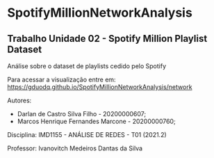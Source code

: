 # SpotifyMillionNetworkAnalysis

## Trabalho Unidade 02 - Spotify Million Playlist Dataset

Análise sobre o dataset de playlists cedido pelo Spotify

Para acessar a visualização entre em: https://gduodq.github.io/SpotifyMillionNetworkAnalysis/network

Autores:

* Darlan de Castro Silva Filho - 20200000607;
* Marcos Henrique Fernandes Marcone - 20200000760;

Disciplina: IMD1155 - ANÁLISE DE REDES - T01 (2021.2)

Professor: Ivanovitch Medeiros Dantas da Silva
